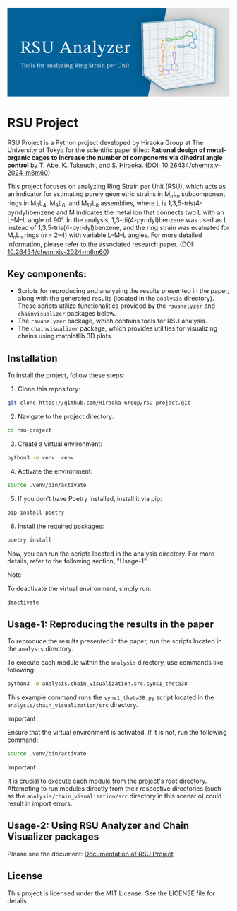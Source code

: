 ![Header Image](./images/header.png)

# RSU Project

RSU Project is a Python project developed by Hiraoka Group at The University of Tokyo for the scientific paper titled: **Rational design of metal-organic cages to increase the number of components via dihedral angle control** by T. Abe, K. Takeuchi, and <INS>S. Hiraoka</INS>. (DOI: [10.26434/chemrxiv-2024-m8m60](https://doi.org/10.26434/chemrxiv-2024-m8m60))

This project focuses on analyzing Ring Strain per Unit (RSU), which acts as an indicator for estimating purely geometric strains in M<sub>*n*</sub>L<sub>*n*</sub> subcomponent rings in M<sub>6</sub>L<sub>4</sub>, M<sub>9</sub>L<sub>6</sub>, and M<sub>12</sub>L<sub>8</sub> assemblies, where L is 1,3,5-tris(4-pyridyl)benzene and M indicates the metal ion that connects two L with an L–M–L angle of 90°. In the analysis, 1,3-di(4-pyridyl)benzene was used as L instead of 1,3,5-tris(4-pyridyl)benzene, and the ring strain was evaluated for M<sub>*n*</sub>L<sub>*n*</sub> rings (*n* = 2–4) with variable L–M–L angles. For more detailed information, please refer to the associated research paper. (DOI: [10.26434/chemrxiv-2024-m8m60](https://doi.org/10.26434/chemrxiv-2024-m8m60))

## Key components:
- Scripts for reproducing and analyzing the results presented in the paper, along with the generated results (located in the `analysis` directory). These scripts utilize functionalities provided by the `rsuanalyzer` and `chainvisualizer` packages below.
- The `rsuanalyzer` package, which contains tools for RSU analysis.
- The `chainvisualizer` package, which provides utilities for visualizing chains using matplotlib 3D plots.


## Installation
To install the project, follow these steps:

1. Clone this repository:
```bash
git clone https://github.com/Hiraoka-Group/rsu-project.git
```

2. Navigate to the project directory:
```bash
cd rsu-project
```

3. Create a virtual environment:
```bash
python3 -m venv .venv
```

4. Activate the environment:
```bash
source .venv/bin/activate
```

5. If you don't have Poetry installed, install it via pip:
```bash
pip install poetry
```

6. Install the required packages:
```bash
poetry install
```

Now, you can run the scripts located in the analysis directory. 
For more details, refer to the following section, "Usage-1".

> [!NOTE]
> To deactivate the virtual environment, simply run:
> ```bash
> deactivate
> ```

## Usage-1: Reproducing the results in the paper
To reproduce the results presented in the paper, run the scripts located in the `analysis` directory.

To execute each module within the `analysis` directory, use commands like following:
```bash
python3 -m analysis.chain_visualization.src.syns1_theta38
```

This example command runs the `syns1_theta38.py` script located in the `analysis/chain_visualization/src` directory.

> [!IMPORTANT]
> Ensure that the virtual environment is activated. If it is not, run the following command:
> ```bash
> source .venv/bin/activate
> ```

> [!IMPORTANT]
> It is crucial to execute each module from the project's root directory. Attempting to run modules directly from their respective directories (such as the `analysis/chain_visualization/src` directory in this scenario) could result in import errors.

## Usage-2: Using RSU Analyzer and Chain Visualizer packages
Please see the document:
[Documentation of RSU Project](https://hiraoka-group.github.io/rsuanalyzer-doc/)

## License
This project is licensed under the MIT License. See the LICENSE file for details.
